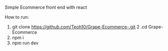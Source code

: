 Simple Ecommerce front end with react

How to run:
1. git clone https://github.com/Teoh10/Grape-Ecommerce-.git
2 .cd Grape-Ecommerce
3. npm i
4. npm run dev
